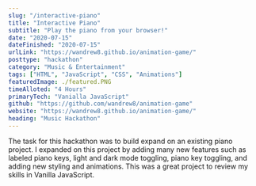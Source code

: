 ```yaml
---
slug: "/interactive-piano"
title: "Interactive Piano"
subtitle: "Play the piano from your browser!"
date: "2020-07-15"
dateFinished: "2020-07-15"
urlLink: "https://wandrew8.github.io/animation-game/"
posttype: "hackathon"
category: "Music & Entertainment"
tags: ["HTML", "JavaScript", "CSS", "Animations"]
featuredImage: ./featured.PNG
timeAlloted: "4 Hours"
primaryTech: "Vanialla JavaScript"
github: "https://github.com/wandrew8/animation-game"
website: "https://wandrew8.github.io/animation-game/"
heading: "Music Hackathon"
---
```


The task for this hackathon was to build expand on an existing piano project. I expanded on this project by adding many new features such as labeled piano keys, light and dark mode toggling, piano key toggling, and adding new styling and animations. This was a great project to review my skills in Vanilla JavaScript.
